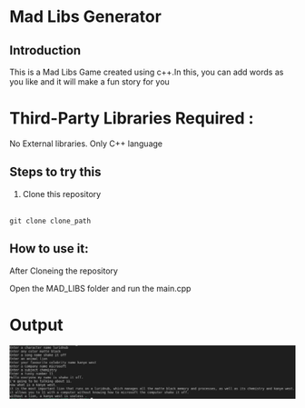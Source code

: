 
# Mad Libs Generator
## Introduction
This is a Mad Libs Game created using c++.In this, you can add words as you like and it will make a fun story for you

# Third-Party Libraries Required :

No External libraries.
Only C++ language

## Steps to try this

1. Clone this repository

```

git clone clone_path

```
## How to use it:

After Cloneing the repository

Open the MAD_LIBS folder and run the main.cpp

# Output

<img src="output.PNG">
